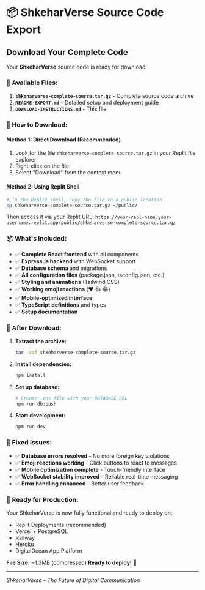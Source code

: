 # 📦 ShkeharVerse Source Code Export

## Download Your Complete Code

Your **ShkeharVerse** source code is ready for download!

### 📁 Available Files:

1. **`shkeharverse-complete-source.tar.gz`** - Complete source code archive
2. **`README-EXPORT.md`** - Detailed setup and deployment guide
3. **`DOWNLOAD-INSTRUCTIONS.md`** - This file

### 🔽 How to Download:

#### Method 1: Direct Download (Recommended)
1. Look for the file `shkeharverse-complete-source.tar.gz` in your Replit file explorer
2. Right-click on the file
3. Select "Download" from the context menu

#### Method 2: Using Replit Shell
```bash
# In the Replit shell, copy the file to a public location
cp shkeharverse-complete-source.tar.gz ~/public/
```
Then access it via your Replit URL: `https://your-repl-name.your-username.replit.app/public/shkeharverse-complete-source.tar.gz`

### 📦 What's Included:

- ✅ **Complete React frontend** with all components
- ✅ **Express.js backend** with WebSocket support  
- ✅ **Database schema** and migrations
- ✅ **All configuration files** (package.json, tsconfig.json, etc.)
- ✅ **Styling and animations** (Tailwind CSS)
- ✅ **Working emoji reactions** (❤️ 👍 😂)
- ✅ **Mobile-optimized interface**
- ✅ **TypeScript definitions** and types
- ✅ **Setup documentation**

### 🚀 After Download:

1. **Extract the archive:**
   ```bash
   tar -xzf shkeharverse-complete-source.tar.gz
   ```

2. **Install dependencies:**
   ```bash
   npm install
   ```

3. **Set up database:**
   ```bash
   # Create .env file with your DATABASE_URL
   npm run db:push
   ```

4. **Start development:**
   ```bash
   npm run dev
   ```

### 🔧 Fixed Issues:

- ✅ **Database errors resolved** - No more foreign key violations
- ✅ **Emoji reactions working** - Click buttons to react to messages  
- ✅ **Mobile optimization complete** - Touch-friendly interface
- ✅ **WebSocket stability improved** - Reliable real-time messaging
- ✅ **Error handling enhanced** - Better user feedback

### 📱 Ready for Production:

Your ShkeharVerse is now fully functional and ready to deploy on:
- Replit Deployments (recommended)
- Vercel + PostgreSQL
- Railway
- Heroku
- DigitalOcean App Platform

**File Size:** ~1.3MB (compressed)
**Ready to deploy!** 🚀

---

*ShkeharVerse - The Future of Digital Communication*